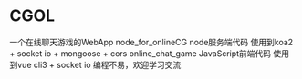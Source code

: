 # CGOL
一个在线聊天游戏的WebApp
node_for_onlineCG  node服务端代码  使用到koa2 + socket io + mongoose + cors
online_chat_game  JavaScript前端代码 使用到vue cli3 + socket io
编程不易，欢迎学习交流
